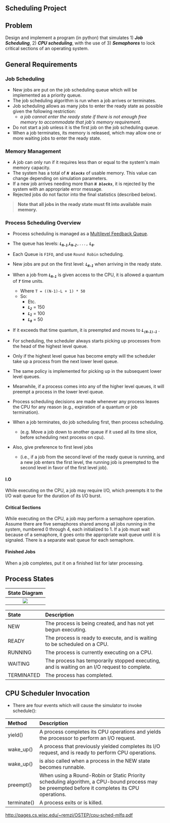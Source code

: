 ## Scheduling Project


## Problem

Design and implement a program (in python) that simulates 1) ***Job Scheduling***,  2) ***CPU scheduling***, with the use of 3) ***Semaphores*** to lock critical sections of an operating system.

## General Requirements

### Job Scheduling
- New jobs are put on the job scheduling queue which will be implemented as a priority queue. 
- The job scheduling algorithm is run when a job arrives or terminates. 
- Job scheduling allows as many jobs to enter the ready state as possible given the following restriction: 
    - *a job cannot enter the ready state if there is not enough free memory to accommodate that job's memory requirement.* 
- Do not start a job unless it is the first job on the job scheduling queue. 
- When a job terminates, its memory is released, which may allow one or more waiting jobs to enter the ready state.

### Memory Management

- A job can only run if it requires less than or equal to the system's main memory capacity. 
- The system has a total of ***`N blocks`*** of usable memory. This value can change depending on simulation parameters. 
- If a new job arrives needing more than ***`N blocks`***, it is rejected by the system with an appropriate error message. 
- Rejected jobs do not factor into the final statistics (described below).

> **Note that all jobs in the ready state must fit into available main memory.**

### Process Scheduling Overview
- Process scheduling is managed as a [Multilevel Feedback Queue](http://pages.cs.wisc.edu/~remzi/OSTEP/cpu-sched-mlfq.pdf). 
- The queue has levels: ***`L`***<sub>***`N-1`***</sub>,***`L`***<sub>***`N-2`***</sub>`,...,` ***`L`***<sub>***`0`***</sub>.
- Each Queue is `FIFO`, and use `Round Robin` scheduling. 
- New jobs are put on the first level: ***`L`***<sub>***`N-1`***</sub> when arriving in the ready state. 
- When a job from ***`L`***<sub>***`N-1`***</sub> is given access to the CPU, it is allowed a quantum of ***`T`*** time units.
    - Where `T = ((N-1)-L + 1) * 50`
    - So:
        - Etc.
        - ***`L`***<sub>***`2`***</sub> = 150 
        - ***`L`***<sub>***`1`***</sub> = 100 
        - ***`L`***<sub>***`0`***</sub> = 50
- If it exceeds that time quantum, it is preempted and moves to ***`L`***<sub>***`(N-1)-1`***</sub> .

- For scheduling, the scheduler always starts picking up processes from the head of the highest level queue. 
- Only if the highest level queue has become empty will the scheduler take up a process from the next lower level queue. 
- The same policy is implemented for picking up in the subsequent lower level queues. 
- Meanwhile, if a process comes into any of the higher level queues, it will preempt a process in the lower level queue.
- Process scheduling decisions are made whenever any process leaves the CPU for any reason (e.g., expiration of a quantum or job termination). 
- When a job terminates, do job scheduling first, then process scheduling. 
    - (e.g. Move a job down to another queue if it used all its time slice, before scheduling next process on cpu).
- Also, give preference to first level jobs 
    - (i.e., if a job from the second level of the ready queue is running, and a new job enters the first level, the running job is preempted to the second level in favor of the first level job).

#### I.O
While executing on the CPU, a job may require I/O, which preempts it to the I/O wait queue for the duration of its I/O burst.

#### Critical Sections
While executing on the CPU, a job may perform a semaphore operation. Assume there are five semaphores shared among all jobs running in the system, numbered 0 through 4, each initialized to 1. If a job must wait because of a semaphore, it goes onto the appropriate wait queue until it is signaled. There is a separate wait queue for each semaphore.

#### Finished Jobs
When a job completes, put it on a finished list for later processing.

## Process States
| State Diagram |
|:-------------:|
| ![](https://d3vv6lp55qjaqc.cloudfront.net/items/3y2V3g3f1y303f463u2L/states.gif?X-CloudApp-Visitor-Id=1094421) |

| State  | Description | 
|:-------------|:----------|
| NEW | The process is being created, and has not yet begun executing. |
| READY | The process is ready to execute, and is waiting to be scheduled on a CPU. |
| RUNNING | The process is currently executing on a CPU. |
| WAITING | The process has temporarily stopped executing, and is waiting on an I/O request to complete. |
| TERMINATED | The process has completed. |

## CPU Scheduler Invocation

- There are four events which will cause the simulator to invoke schedule():

| Method  | Description | 
|:-------------|:----------|
| yield() | A process completes its CPU operations and yields the processor to perform an I/O request. |
| wake_up() | A process that previously yielded completes its I/O request, and is ready to perform CPU operations. |
| wake_up() | is also  called when a process in the NEW state becomes runnable. |
| preempt() | When using a Round-Robin or Static Priority scheduling algorithm, a CPU-bound process may be preempted before it completes its CPU operations. |
| terminate() | A process exits or is killed. |

http://pages.cs.wisc.edu/~remzi/OSTEP/cpu-sched-mlfq.pdf
